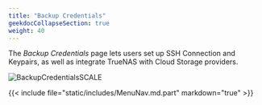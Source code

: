 ```yaml
---
title: "Backup Credentials"
geekdocCollapseSection: true
weight: 40
---
```


The *Backup Credentials* page lets users set up SSH Connection and Keypairs, as well as integrate TrueNAS with Cloud Storage providers.

![BackupCredentialsSCALE](/images/SCALE/BackupCredentialsSCALE.png "Backup Credentials Screen")

{{< include file="static/includes/MenuNav.md.part" markdown="true" >}}
